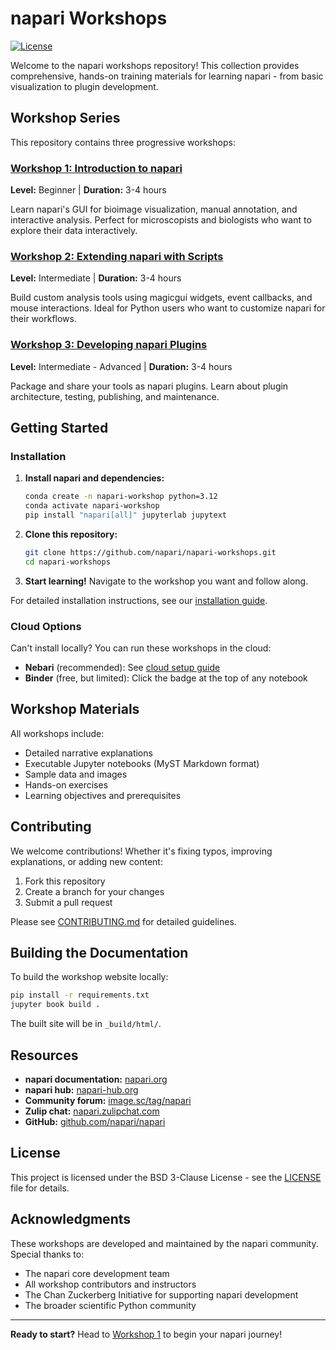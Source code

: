 ﻿# napari Workshops

[![License](https://img.shields.io/badge/License-BSD_3--Clause-blue.svg)](https://opensource.org/licenses/BSD-3-Clause)

Welcome to the napari workshops repository! This collection provides comprehensive, hands-on training materials for learning napari - from basic visualization to plugin development.

##  Workshop Series

This repository contains three progressive workshops:

### [Workshop 1: Introduction to napari](https://napari.github.io/napari-workshops/01-intro-napari/index.html)

**Level:** Beginner | **Duration:** 3-4 hours

Learn napari's GUI for bioimage visualization, manual annotation, and interactive analysis. Perfect for microscopists and biologists who want to explore their data interactively.

### [Workshop 2: Extending napari with Scripts](https://napari.github.io/napari-workshops/02-extend-napari/index.html)

**Level:** Intermediate | **Duration:** 3-4 hours

Build custom analysis tools using magicgui widgets, event callbacks, and mouse interactions. Ideal for Python users who want to customize napari for their workflows.

### [Workshop 3: Developing napari Plugins](https://napari.github.io/napari-workshops/03-develop-napari-plugins/index.html)

**Level:** Intermediate - Advanced | **Duration:** 3-4 hours

Package and share your tools as napari plugins. Learn about plugin architecture, testing, publishing, and maintenance.

##  Getting Started

### Installation

1. **Install napari and dependencies:**
   ```bash
   conda create -n napari-workshop python=3.12
   conda activate napari-workshop
   pip install "napari[all]" jupyterlab jupytext
   ```

2. **Clone this repository:**
   ```bash
   git clone https://github.com/napari/napari-workshops.git
   cd napari-workshops
   ```

3. **Start learning!** Navigate to the workshop you want and follow along.

For detailed installation instructions, see our [installation guide](shared/installation.md).

### Cloud Options

Can't install locally? You can run these workshops in the cloud:

- **Nebari** (recommended): See [cloud setup guide](shared/cloud_setup.md)
- **Binder** (free, but limited): Click the badge at the top of any notebook

##  Workshop Materials

All workshops include:

-  Detailed narrative explanations
-  Executable Jupyter notebooks (MyST Markdown format)
-  Sample data and images
-  Hands-on exercises
-  Learning objectives and prerequisites

##  Contributing

We welcome contributions! Whether it's fixing typos, improving explanations, or adding new content:

1. Fork this repository
2. Create a branch for your changes
3. Submit a pull request

Please see [CONTRIBUTING.md](CONTRIBUTING.md) for detailed guidelines.

##  Building the Documentation

To build the workshop website locally:

```bash
pip install -r requirements.txt
jupyter book build .
```

The built site will be in `_build/html/`.

##  Resources

- **napari documentation:** [napari.org](https://napari.org)
- **napari hub:** [napari-hub.org](https://napari-hub.org)
- **Community forum:** [image.sc/tag/napari](https://forum.image.sc/tag/napari)
- **Zulip chat:** [napari.zulipchat.com](https://napari.zulipchat.com)
- **GitHub:** [github.com/napari/napari](https://github.com/napari/napari)

##  License

This project is licensed under the BSD 3-Clause License - see the [LICENSE](LICENSE) file for details.

##  Acknowledgments

These workshops are developed and maintained by the napari community. Special thanks to:

- The napari core development team
- All workshop contributors and instructors
- The Chan Zuckerberg Initiative for supporting napari development
- The broader scientific Python community

---

**Ready to start?** Head to [Workshop 1](https://napari.github.io/napari-workshops/01-intro-napari/index.html) to begin your napari journey!
